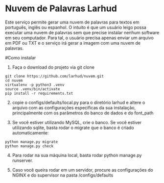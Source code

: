 # Nuvem de Palavras Larhud
Este serviço permite gerar uma nuvem de palavras para textos em português, inglês ou espanhol.
O intuito é que um usuário leigo possa executar uma nuvem de palavras sem que precise instalar nenhum software
em seu computador. Para tal, o usuário precisa apenas enviar um arquivo em PDF ou TXT e o serviço irá gerar a imagem com uma nuvem de palavras.

#Como instalar

1) Faça o download do projeto via git clone

```
git clone https://github.com/larhud/nuvem.git
cd nuvem
virtualenv -p python3 .venv
source .venv/bin/activate
pip install -r requirements.txt
```     

2) copie o configs/defaults/local.py para o diretório larhud e altere o arquivo com as configurações específicas da sua instalação, principalmente com os parâmetros do banco de dados e do font_path

3) Se você estiver utilizando MySQL, crie o banco. Se você estiver utilizando sqlite, basta rodar o migrate que o banco é criado automaticamente:

```
python manage.py migrate
python manage.py check
```

4) Para rodar na sua máquina local, basta rodar python manage.py runserver.

5) Caso você queira rodar em um servidor, procure as configurações do NGINX e do supervisor na pasta /configs/defaults

